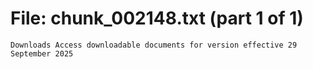 ﻿# File: chunk_002148.txt (part 1 of 1)
```
Downloads Access downloadable documents for version effective 29 September 2025
```

